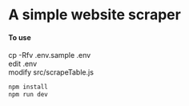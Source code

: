 # A simple website scraper    
  
#### To use  
  
cp -Rfv .env.sample .env  
edit .env  
modify src/scrapeTable.js  
  
```bash
npm install 
npm run dev
```
  
  

